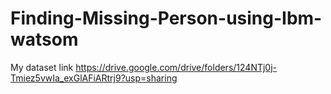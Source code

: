 # Finding-Missing-Person-using-Ibm-watsom
My dataset link
https://drive.google.com/drive/folders/124NTj0j-Tmiez5vwIa_exGlAFiARtrj9?usp=sharing

